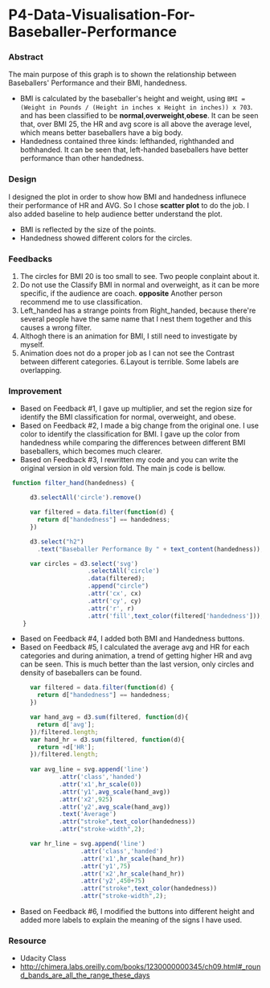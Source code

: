 # P4-Data-Visualisation-For-Baseballer-Performance

### Abstract
The main purpose of this graph is to shown the relationship between Baseballers' Performance and their BMI, handedness. 
- BMI is calculated by the baseballer's height and weight, using 
`BMI = (Weight in Pounds / (Height in inches x Height in inches)) x 703`.
and has been classified to be **normal**,**overweight**,**obese**. It can be seen that, over BMI 25, the HR and avg score is all above the average level, which means better baseballers have a big body.
- Handedness contained three kinds: lefthanded, righthanded and bothhanded. It can be seen that, left-handed baseballers have better performance than other handedness.

### Design
I designed the plot in order to show how BMI and handedness influnece their performance of HR and AVG. 
So I chose **scatter plot** to do the job. I also added baseline to help audience better understand the plot.
- BMI is reflected by the size of the points.
- Handedness showed different colors for the circles.

### Feedbacks
1. The circles for BMI 20 is too small to see. Two people conplaint about it.
2. Do not use the Classify BMI in normal and overweight, as it can be more specific, if the audience are coach. **opposite** Another person recommend me to use classification.
3. Left_handed has a strange points from Right_handed, because there're several people have the same name that I nest them together and this causes a wrong filter.
4. Althogh there is an animation for BMI, I still need to investigate by myself.
5. Animation does not do a proper job as I can not see the Contrast between different categories.
6.Layout is terrible. Some labels are overlapping.

### Improvement
- Based on Feedback #1, I gave up multiplier, and set the region size for identify the BMI classification for normal, overweight, and obese.
- Based on Feedback #2, I made a big change from the original one. I use color to identify the classification for BMI. I gave up the color from handedness while comparing the differences between different BMI baseballers, which becomes much clearer.
- Based on Feedback #3, I rewritten my code and you can write the original version in old version fold. The main js code is bellow.
```javascript
 function filter_hand(handedness) {

      d3.selectAll('circle').remove()

      var filtered = data.filter(function(d) {
        return d["handedness"] == handedness;
      })

      d3.select("h2")
        .text("Baseballer Performance By " + text_content(handedness));

      var circles = d3.select('svg')
                      .selectAll('circle')
                      .data(filtered);
                      .append("circle")
                      .attr('cx', cx)
                      .attr('cy', cy)
                      .attr('r', r)
                      .attr('fill',text_color(filtered['handedness']));
    }
```
- Based on Feedback #4, I added both BMI and Handedness buttons.
- Based on Feedback #5, I calculated the average avg and HR for each categories and during animation, a trend of getting higher HR and avg can be seen. This is much better than the last version, only circles and density of baseballers can be found.
```javascript
      var filtered = data.filter(function(d) {
        return d["handedness"] == handedness;
      })

      var hand_avg = d3.sum(filtered, function(d){
        return d['avg'];
      })/filtered.length;
      var hand_hr = d3.sum(filtered, function(d){
        return +d['HR'];
      })/filtered.length;
      
      var avg_line = svg.append('line')
              .attr('class','handed')
              .attr('x1',hr_scale(0))
              .attr('y1',avg_scale(hand_avg))
              .attr('x2',925)
              .attr('y2',avg_scale(hand_avg))
              .text('Average')
              .attr("stroke",text_color(handedness))
              .attr("stroke-width",2);

      var hr_line = svg.append('line')
                    .attr('class','handed')
                    .attr('x1',hr_scale(hand_hr))
                    .attr('y1',75)
                    .attr('x2',hr_scale(hand_hr))
                    .attr('y2',450+75)
                    .attr("stroke",text_color(handedness))
                    .attr("stroke-width",2);
```
- Based on Feedback #6, I modified the buttons into different height and added more labels to explain the meaning of the signs I have used.


### Resource
- Udacity Class
- http://chimera.labs.oreilly.com/books/1230000000345/ch09.html#_round_bands_are_all_the_range_these_days

